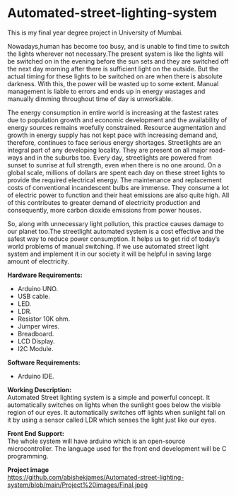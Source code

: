 # Automated-street-lighting-system

This is my final year degree project in University of Mumbai.

Nowadays,human has become too busy, and is unable to find time to switch the lights wherever not necessary.The present system is like the lights will be switched on in the evening before the sun sets and they are switched off the next day morning after there is sufficient light on the outside. But the actual timing for these lights to be switched on are when there is absolute darkness. With this, the power will be wasted up to some extent. Manual management is liable to errors and ends up in energy wastages and manually dimming throughout time of day is unworkable.

The energy consumption in entire world is increasing at the fastest rates due to population growth and economic development and the availability of energy sources remains woefully constrained. Resource augmentation and growth in energy supply has not kept pace with increasing demand and, therefore, continues to face serious energy shortages. Streetlights are an integral part of any developing locality. They are present on all major road-ways and in the suburbs too. Every day, streetlights are powered from sunset to sunrise at full strength, even when there is no one around. On a global scale, millions of dollars are spent each day on these street lights to provide the required electrical energy. The maintenance and replacement costs of conventional incandescent bulbs are immense. They consume a lot of electric power to function and their heat emissions are also quite high. All of this contributes to greater demand of electricity production and consequently, more carbon dioxide emissions from power houses. 

So, along with unnecessary light pollution, this practice causes damage to our planet too.The streetlight automated system is a cost effective and the safest way to reduce power consumption. It helps us to get rid of today’s world problems of manual switching. If we use automated street light system and implement it in our society it will be helpful in saving large amount of electricity.

**Hardware Requirements:** <br />
- Arduino UNO. <br />
- USB cable. <br />
- LED. <br />
- LDR. <br />
- Resistor 10K ohm. <br />
- Jumper wires. <br />
- Breadboard. <br />
- LCD Display. <br />
- I2C Module. <br />

**Software Requirements:** <br />
* Arduino IDE.

**Working Description:** <br />
Automated Street lighting system is a simple and powerful concept. It automatically switches on lights when the sunlight goes below the visible region of our eyes. It automatically switches off lights when sunlight fall on it by using a sensor called LDR which senses the light just like our eyes.

**Front End Support:** <br />
The whole system will have arduino which is an open-source microcontroller. The language used for the front end development will be C programming.

**Project image** <br />
https://github.com/abishekjames/Automated-street-lighting-system/blob/main/Project%20images/Final.jpeg
